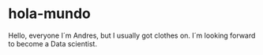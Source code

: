 # hola-mundo
 
Hello, everyone
I´m Andres, but I usually got clothes on.
I´m looking forward to become a Data scientist.

